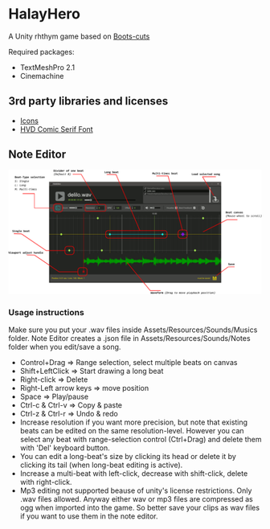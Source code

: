 # HalayHero
A Unity rhthym game based on [Boots-cuts](https://github.com/YuChaoGithub/boots-cuts)

Required packages:
 - TextMeshPro 2.1
 - Cinemachine

## 3rd party libraries and licenses
- [Icons](https://icons8.com/icon/pack/free-icons/plasticine)
- [HVD Comic Serif Font](https://www.dafont.com/hvd-comic-serif.font)

## Note Editor
![](NoteEditor/help.png?raw=true)

### Usage instructions
Make sure you put your .wav files inside Assets/Resources/Sounds/Musics folder. Note Editor creates a .json file in Assets/Resources/Sounds/Notes folder when you edit/save a song.

- Control+Drag => Range selection, select multiple beats on canvas
- Shift+LeftClick => Start drawing a long beat
- Right-click => Delete
- Right-Left arrow keys => move position
- Space => Play/pause
- Ctrl-c & Ctrl-v => Copy & paste
- Ctrl-z & Ctrl-r => Undo & redo
- Increase resolution if you want more precision, but note that existing beats can be edited on the same resolution-level. However you can select any beat with range-selection control (Ctrl+Drag) and delete them with 'Del' keyboard button.
- You can edit a long-beat's size by clicking its head or delete it by clicking its tail (when long-beat editing is active).
- Increase a multi-beat with left-click, decrease with shift-click, delete with right-click.
- Mp3 editing not supported beause of unity's license restrictions. Only .wav files allowed. Anyway either wav or mp3 files are compressed as ogg when imported into the game. So better save your clips as wav files if you want to use them in the note editor.
